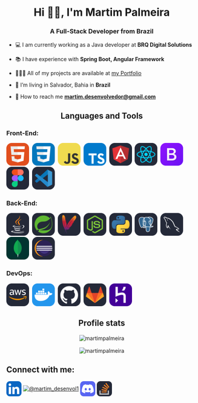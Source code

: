 

<h1 align="center">Hi 👋🏽, I'm Martim Palmeira</h1>
<h3 align="center">A Full-Stack Developer from Brazil</h3>

- :computer: I am currently working as a Java developer at **BRQ Digital Solutions**

- :books: I have experience with **Spring Boot, Angular Framework**

- 👨🏻‍💻 All of my projects are available at [my Portfolio](https://martimdesenvolvedo.wixsite.com/website)

- :pushpin: I’m living in Salvador, Bahia in **Brazil**

- :envelope_with_arrow: How to reach me **martim.desenvolvedor@gmail.com**

<h2 align="center">Languages and Tools</h3>

<h3 align="left">Front-End:</h2>

<p>
<a href="https://www.w3.org/html/" target="_blank" rel="noreferrer"><img src="https://raw.githubusercontent.com/tandpfun/skill-icons/d1c752b99bb25a0e5aa363bae1db2809173ee966/icons/HTML.svg" alt="html5" width="60"/></a>&nbsp
<a href="https://www.w3schools.com/css/" target="_blank" rel="noreferrer"><img src="https://raw.githubusercontent.com/tandpfun/skill-icons/d1c752b99bb25a0e5aa363bae1db2809173ee966/icons/CSS.svg" alt="css3" width="60"/></a>&nbsp
<a href="https://developer.mozilla.org/en-US/docs/Web/JavaScript" target="_blank" rel="noreferrer"><img src="https://raw.githubusercontent.com/tandpfun/skill-icons/d1c752b99bb25a0e5aa363bae1db2809173ee966/icons/JavaScript.svg" alt="javascript" width="60" height="60"/></a>&nbsp
<a href="https://www.typescriptlang.org/" target="_blank" rel="noreferrer"><img src="https://raw.githubusercontent.com/tandpfun/skill-icons/d1c752b99bb25a0e5aa363bae1db2809173ee966/icons/TypeScript.svg" alt="typescript" width="60"/></a>&nbsp
<a href="https://angular.io/" target="_blank" rel="noreferrer"> <img src="https://raw.githubusercontent.com/tandpfun/skill-icons/d1c752b99bb25a0e5aa363bae1db2809173ee966/icons/Angular-Dark.svg" alt="angular" width="60"/></a>&nbsp
<a href="https://reactjs.org/" target="_blank" rel="noreferrer"> <img src="https://raw.githubusercontent.com/tandpfun/skill-icons/d1c752b99bb25a0e5aa363bae1db2809173ee966/icons/React-Dark.svg" alt="react" width="60" height="60"/></a>&nbsp
<a href="https://getbootstrap.com" target="_blank" rel="noreferrer"> <img src="https://raw.githubusercontent.com/tandpfun/skill-icons/d1c752b99bb25a0e5aa363bae1db2809173ee966/icons/Bootstrap.svg" alt="bootstrap" width="60" height="60"/></a>&nbsp
<a href="https://www.figma.com/" target="_blank" rel="noreferrer"> <img src="https://raw.githubusercontent.com/tandpfun/skill-icons/d1c752b99bb25a0e5aa363bae1db2809173ee966/icons/Figma-Dark.svg" alt="figma" width="60" height="60"/></a>&nbsp
<a href="https://code.visualstudio.com/" target="_blank" rel="noreferrer"> <img src="https://raw.githubusercontent.com/tandpfun/skill-icons/d1c752b99bb25a0e5aa363bae1db2809173ee966/icons/VSCode-Dark.svg" alt="vsCode" width="60" height="60"/></a>
</p>

<h3 align="left">Back-End:</h2>
<p>
<a href="https://www.java.com" target="_blank" rel="noreferrer"> <img src="https://raw.githubusercontent.com/tandpfun/skill-icons/d1c752b99bb25a0e5aa363bae1db2809173ee966/icons/Java-Dark.svg" alt="java" width="60" height="60"/></a>&nbsp
<a href="https://spring.io/" target="_blank" rel="noreferrer"> <img src="https://raw.githubusercontent.com/tandpfun/skill-icons/d1c752b99bb25a0e5aa363bae1db2809173ee966/icons/Spring-Dark.svg" alt="spring" width="60" height="60"/></a>&nbsp 
<a href="https://maven.apache.org/" target="_blank" rel="noreferrer"> <img src="https://raw.githubusercontent.com/tandpfun/skill-icons/d1c752b99bb25a0e5aa363bae1db2809173ee966/icons/Maven-Dark.svg" alt="maven" width="60" height="60"/></a>&nbsp 
<a href="https://nodejs.org" target="_blank" rel="noreferrer"> <img src="https://raw.githubusercontent.com/tandpfun/skill-icons/d1c752b99bb25a0e5aa363bae1db2809173ee966/icons/NodeJS-Dark.svg" alt="nodejs" width="60" height="60"/></a>&nbsp
<a href="https://www.python.org" target="_blank" rel="noreferrer"> <img src="https://raw.githubusercontent.com/tandpfun/skill-icons/d1c752b99bb25a0e5aa363bae1db2809173ee966/icons/Python-Dark.svg" alt="python" width="60" height="60"/></a>&nbsp
<a href="https://www.postgresql.org" target="_blank" rel="noreferrer"> <img src="https://raw.githubusercontent.com/tandpfun/skill-icons/d1c752b99bb25a0e5aa363bae1db2809173ee966/icons/PostgreSQL-Dark.svg" alt="postgresql" width="60" height="60"/></a>&nbsp
<a href="https://www.mysql.com/" target="_blank" rel="noreferrer"> <img src="https://raw.githubusercontent.com/tandpfun/skill-icons/d1c752b99bb25a0e5aa363bae1db2809173ee966/icons/MySQL-Dark.svg" alt="mysql" width="60" height="60"/></a>&nbsp 
<a href="https://www.mongodb.com/" target="_blank" rel="noreferrer"> <img src="https://raw.githubusercontent.com/tandpfun/skill-icons/d1c752b99bb25a0e5aa363bae1db2809173ee966/icons/MongoDB.svg" alt="mongodb" width="60" height="60"/></a>&nbsp 
<a href="https://www.eclipse.org/" target="_blank" rel="noreferrer"> <img src="https://raw.githubusercontent.com/tandpfun/skill-icons/d1c752b99bb25a0e5aa363bae1db2809173ee966/icons/Eclipse-Dark.svg" alt="eclipse" width="60" height="60"/></a> 
</p>
<h3 align="left">DevOps:</h2>
<p>
<a href="https://aws.amazon.com" target="_blank" rel="noreferrer"> <img src="https://raw.githubusercontent.com/tandpfun/skill-icons/d1c752b99bb25a0e5aa363bae1db2809173ee966/icons/AWS-Dark.svg" alt="aws" height="60"/></a>&nbsp
<a href="https://www.docker.com/" target="_blank" rel="noreferrer"> <img src="https://raw.githubusercontent.com/tandpfun/skill-icons/d1c752b99bb25a0e5aa363bae1db2809173ee966/icons/Docker.svg" alt="docker" width="60" height="60"/></a>&nbsp
<a href="https://git-scm.com/" target="_blank" rel="noreferrer"> <img src="https://raw.githubusercontent.com/tandpfun/skill-icons/d1c752b99bb25a0e5aa363bae1db2809173ee966/icons/Github-Dark.svg" alt="git" height="60"/></a>&nbsp
<a href="https://about.gitlab.com/" target="_blank" rel="noreferrer"> <img src="https://raw.githubusercontent.com/tandpfun/skill-icons/d1c752b99bb25a0e5aa363bae1db2809173ee966/icons/GitLab-Dark.svg" alt="gitlab" width="60" height="60"/></a>&nbsp
<a href="https://www.heroku.com/" target="_blank" rel="noreferrer"> <img src="https://raw.githubusercontent.com/tandpfun/skill-icons/d1c752b99bb25a0e5aa363bae1db2809173ee966/icons/Heroku.svg" alt="heroku" width="60" height="60"/></a>
</p>






<h2 align="center">Profile stats</h2>
<p align="center"><img align="center" width=50% src="https://github-readme-stats.vercel.app/api/top-langs?username=martimpalmeira&show_icons=true&theme=dark&title_color=ffffff&text_color=ffffff&locale=en&layout=compact" alt="martimpalmeira" /></p>
 
<p align="center"><img align="center" width=50% src="https://github-readme-stats.vercel.app/api?username=martimpalmeira&show_icons=true&theme=dark&title_color=ffffff&text_color=ffffff&locale=en" alt="martimpalmeira" /></p>
 



<h2 align="left">Connect with me:</h2>
<p align="left">
<a href="https://www.linkedin.com/in/martimpalmeira/" target="_blank"><img align="center" src="https://raw.githubusercontent.com/tandpfun/skill-icons/d1c752b99bb25a0e5aa363bae1db2809173ee966/icons/LinkedIn.svg" alt="linkedin_martim_junior" height="40" width="40" /></a>
<a href="https://api.whatsapp.com/send/?phone=5575981290360&text&app_absent=0" target="_blank"><img align="center"src="https://seeklogo.com/images/W/whatsapp-logo-DC7B8794F9-seeklogo.com.png" alt="@martim_desenvol1" height="40" width="40" /></a>
<a href="https://discord.gg/Martim Junior#2175" target="_blank"><img align="center" src="https://raw.githubusercontent.com/tandpfun/skill-icons/d1c752b99bb25a0e5aa363bae1db2809173ee966/icons/Discord.svg" alt="Martim Junior#2175" height="40" width="40" /></a>
<a href="https://stackoverflow.com/users/19900547/martim-palmeira" target="_blank"><img align="center" src="https://raw.githubusercontent.com/tandpfun/skill-icons/d1c752b99bb25a0e5aa363bae1db2809173ee966/icons/StackOverflow-Dark.svg" alt="Stack overflow" height="40" width="40" /></a>
</p>






